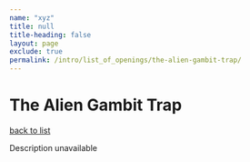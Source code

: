 ```yaml
---
name: "xyz"
title: null
title-heading: false
layout: page
exclude: true
permalink: /intro/list_of_openings/the-alien-gambit-trap/
---
```


# The Alien Gambit Trap

[back to list](../../list_of_openings)

Description unavailable